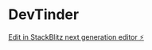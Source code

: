 # DevTinder

[Edit in StackBlitz next generation editor ⚡️](https://stackblitz.com/~/github.com/work-pratikmothe/DevTinder)